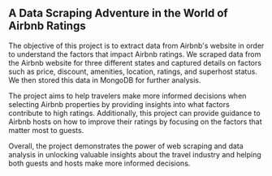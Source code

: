 ## A Data Scraping Adventure in the World of Airbnb Ratings

The objective of this project is to extract data from Airbnb's website in order to understand the
factors that impact Airbnb ratings. We scraped data from the Airbnb website for three different
states and captured details on factors such as price, discount, amenities, location, ratings, and
superhost status. We then stored this data in MongoDB for further analysis.

The project aims to help travelers make more informed decisions when selecting Airbnb
properties by providing insights into what factors contribute to high ratings. Additionally, this
project can provide guidance to Airbnb hosts on how to improve their ratings by focusing on the
factors that matter most to guests.

Overall, the project demonstrates the power of web scraping and data analysis in unlocking
valuable insights about the travel industry and helping both guests and hosts make more
informed decisions.
